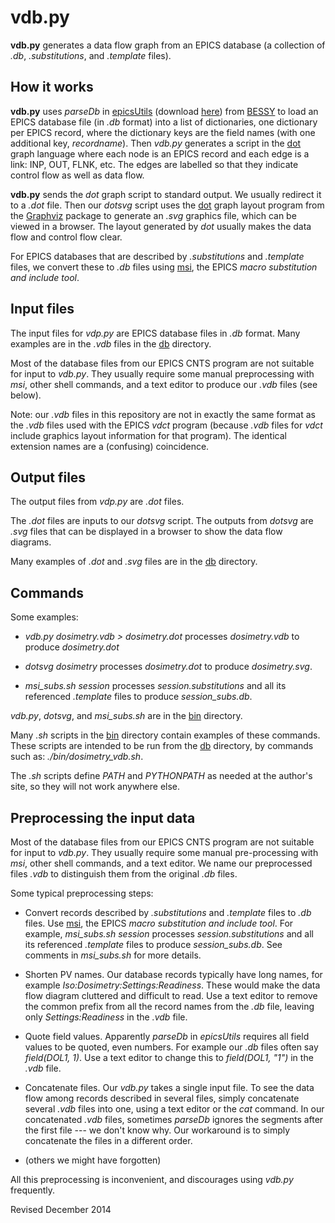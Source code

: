 vdb.py
======

**vdb.py** generates a data flow graph from an EPICS database (a
collection of *.db*, *.substitutions*, and *.template* files).

How it works
------------

**vdb.py** uses *parseDb* in
[epicsUtils](http://www-csr.bessy.de/control/bii_scripts/html/python/epicsUtils.html)
(download
[here](http://www-csr.bessy.de/control/bii_scripts/repo/bii_scripts/lib/python/epicsUtils.py))
from [BESSY](http://www-csr.bessy.de/) to load an EPICS database file
(in *.db* format) into a list of dictionaries, one dictionary per
EPICS record, where the dictionary keys are the field names (with one
additional key, *recordname*).  Then *vdb.py* generates a script in
the [dot](http://www.graphviz.org/pdf/dotguide.pdf) graph language
where each node is an EPICS record and each edge is a link: INP, OUT,
FLNK, etc.  The edges are labelled so that they indicate control flow
as well as data flow.

**vdb.py** sends the *dot* graph script to standard output.  We
usually redirect it to a *.dot* file.  Then our *dotsvg* script uses
the [dot](http://www.graphviz.org/pdf/dot.1.pdf) graph layout program from the
[Graphviz](http://www.graphviz.org/) package to generate an *.svg*
graphics file, which can be viewed in a browser.  The layout
generated by *dot* usually makes the data flow and
control flow clear.

For EPICS databases that are described by *.substitutions* and
*.template* files, we convert these to *.db* files using
[msi](http://www.aps.anl.gov/epics/EpicsDocumentation/ExtensionsManuals/msi/msi.html),
the EPICS *macro substitution and include tool*.


Input files
----------

The input files for *vdp.py* are EPICS database files in *.db*
format.  Many examples are in the *.vdb* files in the [db](../db)
directory.

Most of the database files from our EPICS CNTS program are not
suitable for input to *vdb.py*.  They usually require some manual
preprocessing with *msi*, other shell commands, and a text editor to
produce our *.vdb* files (see below). 

Note: our *.vdb* files in this repository are not in exactly the same format
as the *.vdb* files used with the EPICS *vdct* program (because *.vdb*
files for *vdct* include graphics layout information for that
program).  The identical extension names are a (confusing) coincidence.


Output files
-----------

The output files from *vdp.py* are *.dot* files.  

The *.dot* files are inputs to our *dotsvg* script.  The outputs from
*dotsvg* are *.svg* files that can be displayed in a browser to show
the data flow diagrams.

Many examples of *.dot* and *.svg* files are in the [db](../db)
directory.


Commands
--------

Some examples:

- *vdb.py dosimetry.vdb > dosimetry.dot* processes *dosimetry.vdb* to
   produce *dosimetry.dot*

- *dotsvg dosimetry* processes *dosimetry.dot* to produce *dosimetry.svg*.

- *msi_subs.sh session* processes *session.substitutions* and all its
referenced *.template* files to produce *session_subs.db*.

*vdb.py*, *dotsvg*, and *msi_subs.sh* are in the [bin](../bin) directory.

Many *.sh* scripts in the [bin](../bin) directory contain examples of
these commands.  These scripts are intended to be run from the
[db](../db) directory, by commands such as: *./bin/dosimetry_vdb.sh*.

The *.sh* scripts define *PATH* and *PYTHONPATH* as needed at the
author's site, so they will not work anywhere else.


Preprocessing the input data
----------------------------

Most of the database files from our EPICS CNTS program are not
suitable for input to *vdb.py*.  They usually require some manual
pre-processing with *msi*, other shell commands, and a text editor.
We name our preprocessed files *.vdb* to distinguish them from the
original *.db* files.

Some typical preprocessing steps:

- Convert records described by *.substitutions* and *.template* files
to *.db* files.  Use
[msi](http://www.aps.anl.gov/epics/EpicsDocumentation/ExtensionsManuals/msi/msi.html),
the EPICS *macro substitution and include tool*.  For example,
*msi_subs.sh session* processes *session.substitutions* and all its
referenced *.template* files to produce *session_subs.db*.  See
comments in *msi_subs.sh* for more details.

- Shorten PV names.  Our database records typically have long names,
for example *Iso:Dosimetry:Settings:Readiness*.  These would make the
data flow diagram cluttered and difficult to read.  Use a text editor
to remove the common prefix from all the record names from the *.db* file,
leaving only *Settings:Readiness* in the *.vdb* file.

- Quote field values.  Apparently *parseDb* in *epicsUtils* requires
all field values to be quoted, even numbers.  For example our *.db*
files often say *field(DOL1, 1)*.  Use a text editor to change this to
*field(DOL1, "1")* in the *.vdb* file.

- Concatenate files.  Our *vdb.py* takes a single input file.  To see
the data flow among records described in several files, simply
concatenate several *.vdb* files into one, using a text editor or the
*cat* command.  In our concatenated *.vdb* files, sometimes *parseDb*
ignores the segments after the first file --- we don't know why.  Our
workaround is to simply concatenate the files in a different order.

- (others we might have forgotten)

All this preprocessing is inconvenient, and discourages using *vdb.py*
frequently.

Revised December 2014
